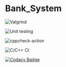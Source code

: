 # Bank_System

![Valgrind](https://github.com/99002774/Bank_System/workflows/Valgrind/badge.svg)

![Unit testing](https://github.com/99002774/Bank_System/workflows/Unit%20testing/badge.svg)

![cppcheck-action](https://github.com/99002774/Bank_System/workflows/cppcheck-action/badge.svg)

![C/C++ CI](https://github.com/99002774/Bank_System/workflows/C/C++%20CI/badge.svg)

[![Codacy Badge](https://app.codacy.com/project/badge/Grade/0e2e04236cf94acba90766a8a03a7d5c)](https://www.codacy.com/gh/99002774/Bank_System/dashboard?utm_source=github.com&amp;utm_medium=referral&amp;utm_content=99002774/Bank_System&amp;utm_campaign=Badge_Grade)
